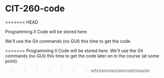 # CIT-260-code
<<<<<<< HEAD

Programming II Code will be stored here. 

We'll use the Git commands (no GUI) this time to get the code. 

=======
Programming II Code will be stored here. We'll use the Git commands (no GUI) this time to get the code later on in the course (at some point). 
>>>>>>> refs/remotes/amcnett/master
